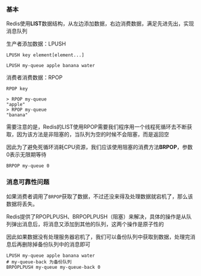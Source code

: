 ### 基本

Redis使用**LIST**数据结构，从左边添加数据，右边消费数据，满足先进先出，实现消息队列

生产者添加数据：LPUSH

```shell
LPUSH key element[element...]

LPUSH my-queue apple banana water
```

消费者消费数据：RPOP

```shell
RPOP key

> RPOP my-queue
"apple"
> RPOP my-queue
"banana"
```



需要注意的是，Redis的LIST使用RPOP需要我们程序用一个线程死循环去不断获取，因为该方法是非阻塞的，当队列为空的时候不会阻塞，而是返回空

因此为了避免死循环消耗CPU资源，我们应该使用阻塞的消费方法**BRPOP**，参数0表示无限期等待

```shell
BRPOP my-queue 0
```



### 消息可靠性问题

如果消费者调用了`BRPOP`获取了数据，不过还没来得及处理数据就宕机了，那么该数据将丢失。

Redis提供了RPOPLPUSH、BRPOPLPUSH（阻塞）来解决，具体的操作是从队列弹出消息后，将消息又添加到其他的队列，这两个操作是原子性的

因此如果数据没有处理服务器宕机了，我们可以备份队列中获取到数据，处理完消息后再删除掉备份队列中的消息即可

```shell
LPUSH my-queue apple banana water
# my-queue-back 为备份队列
BRPOPLPUSH my-queue my-queue-back 0
```

